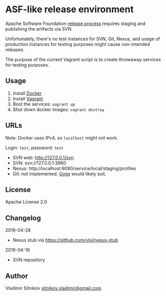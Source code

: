 ASF-like release environment
============================

Apache Software Foundation [release process](http://www.apache.org/dev/release-publishing.html)
requires staging and publishing the artifacts via SVN.

Unfortunately, there's no test instances for SVN, Git, Nexus, and usage of production instances
for testing purposes might cause non-intended releases.

The purpose of the current Vagrant script is to create throwaway services for testing purposes.


Usage
-----

1. Install [Docker](https://www.docker.com/)
1. Install [Vagrant](https://www.vagrantup.com/)
1. Boot the services: `vagrant up`
1. Shut down docker images: `vagrant destroy`

URLs
----

Note: Docker uses IPv4, so `localhost` might not work.

Login: `test`, password: `test`

* SVN web: http://127.0.0.1/svn
* SVN: svn://127.0.0.1:3960
* Nexus: http://localhost:8080/service/local/staging/profiles
* Git: not implemented. [Gogs](https://hub.docker.com/r/gogs/gogs) would likely suit.

License
-------

Apache License 2.0

Changelog
---------

2019-04-28
* Nexus stub via https://github.com/vlsi/nexus-stub

2019-04-16
* SVN repository

Author
------

Vladimir Sitnikov <sitnikov.vladimir@gmail.com>

